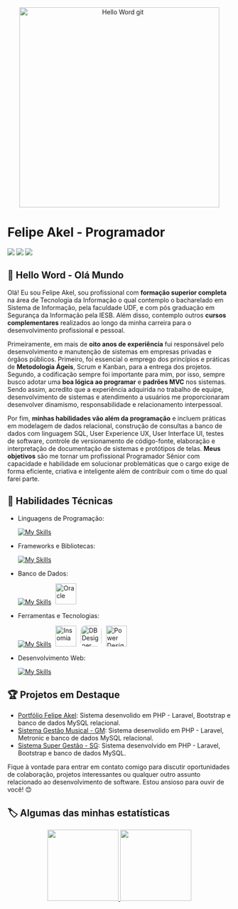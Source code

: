 <div align="center">
  <img width="450" src="https://cdn.prod.website-files.com/659f77ad8e06050cc27ed531/65ef63f6bd30ab838939a4ae_Developer%20productivity%20tools%202024.webp" alt="Hello Word git">
</div>

# Felipe Akel - Programador

<a href = "mailto:felipe.akel01@gmail.com"><img src="https://img.shields.io/badge/-Gmail-%23333?style=for-the-badge&logo=gmail&logoColor=white" target="_blank"></a>
<a href="https://www.linkedin.com/in/felipe-akel-carvalho-florentino-009412135" target="_blank"><img src="https://img.shields.io/badge/-LinkedIn-%230077B5?style=for-the-badge&logo=linkedin&logoColor=white" target="_blank"></a> 
<a href = "https://github.com/FelipeAkel/Portfolio-Laravel-Felipe-Akel/blob/main/public/default/curriculo-felipe-akel.pdf"><img src="https://img.shields.io/badge/-Curriculo PDF-%23333?style=for-the-badge&logoColor=white" target="_blank"></a>

## 👋 Hello Word - Olá Mundo

Olá! Eu sou Felipe Akel, sou profissional com **formação superior completa** na área de Tecnologia 
da Informação o qual contemplo o bacharelado em Sistema de Informação, pela faculdade UDF, e com pós
graduação em Segurança da Informação pela IESB. Além disso, contemplo outros **cursos complementares** 
realizados ao longo da minha carreira para o desenvolvimento profissional e pessoal. 

Primeiramente, em mais de **oito anos de experiência** fui responsável pelo desenvolvimento e 
manutenção de sistemas em empresas privadas e órgãos públicos. Primeiro, foi essencial o emprego dos 
princípios e práticas de **Metodologia Ágeis**, Scrum e Kanban, para a entrega dos projetos. Segundo, a 
codificação sempre foi importante para mim, por isso, sempre busco adotar uma **boa lógica ao programar** 
e **padrões MVC** nos sistemas. Sendo assim, acredito que a experiência adquirida no trabalho de equipe, 
desenvolvimento de sistemas e atendimento a usuários me proporcionaram desenvolver dinamismo, 
responsabilidade e relacionamento interpessoal.  

Por fim, **minhas habilidades vão além da programação** e incluem práticas em modelagem de dados 
relacional, construção de consultas a banco de dados com linguagem SQL, User Experience UX, User 
Interface UI, testes de software, controle de versionamento de código-fonte, elaboração e interpretação 
de documentação de sistemas e protótipos de telas. **Meus objetivos** são me tornar um profissional 
Programador Sênior com capacidade e habilidade em solucionar problemáticas que o cargo exige de forma 
eficiente, criativa e inteligente além de contribuir com o time do qual farei parte. 

## 🚀 Habilidades Técnicas

- Linguagens de Programação: 

    [![My Skills](https://skillicons.dev/icons?i=php,javascript,ts)](https://skillicons.dev)
- Frameworks e Bibliotecas: 

    [![My Skills](https://skillicons.dev/icons?i=laravel,angular,bootstrap)](https://skillicons.dev)    
- Banco de Dados: 

    [![My Skills](https://skillicons.dev/icons?i=mysql,postgres)](https://skillicons.dev) <img title="Oracle" style="margin-left: 6px" height="47" width="47" src="https://dbmstools.com/images/dbms/oracle.svg"> 
- Ferramentas e Tecnologias: 

    [![My Skills](https://skillicons.dev/icons?i=vscode,git,github,gitlab,jenkins)](https://skillicons.dev) <img title="Insomia" style="margin-left: 6px" height="47" width="47" src="https://static-00.iconduck.com/assets.00/apps-insomnia-icon-2048x2048-2mq9u7v5.png"> <img title="DBDesigner" style="margin-left: 6px; border-radius: 10px;" height="47" width="47" src="https://img.utdstc.com/icon/22a/3bf/22a3bf7ca77afad2a340cd4331c196675522f0b8e5b73baca836d754ce495faf:200"> <img title="Power Designer" style="margin-left: 6px" height="47" width="47" src="https://softwareasli.com/wp-content/uploads/2020/04/powerdesigner.png"> 
- Desenvolvimento Web:

    [![My Skills](https://skillicons.dev/icons?i=html,css,sass)](https://skillicons.dev)

## 🏆 Projetos em Destaque

- [Portfólio Felipe Akel](https://github.com/FelipeAkel/Portfolio-Laravel-Felipe-Akel): Sistema desenvolido em PHP - Laravel, Bootstrap e banco de dados MySQL relacional.
- [Sistema Gestão Musical - GM](https://www.linkedin.com/in/felipe-akel-carvalho-florentino-009412135/details/projects/?profileUrn=urn%3Ali%3Afsd_profile%3AACoAACD8nokBiMc468lBvggAWUavWkg-psSa2C0): Sistema desenvolido em PHP - Laravel, Metronic e banco de dados MySQL relacional.
- [Sistema Super Gestão - SG](https://www.linkedin.com/in/felipe-akel-carvalho-florentino-009412135/details/projects/?profileUrn=urn%3Ali%3Afsd_profile%3AACoAACD8nokBiMc468lBvggAWUavWkg-psSa2C0): Sistema desenvolvido em PHP - Laravel, Bootstrap e banco de dados MySQL.


Fique à vontade para entrar em contato comigo para discutir oportunidades de colaboração, projetos interessantes ou qualquer outro assunto relacionado ao desenvolvimento de software. Estou ansioso para ouvir de você! 
😊
## 🏷️ Algumas das minhas estatísticas

<div align="center">
  <a href="https://github.com/FelipeAkel">
    <img height="160em" src="https://github-readme-stats.vercel.app/api?username=FelipeAkel&show_icons=true&theme=tokyonight&include_all_commits=true&count_private=true"/>
    <img height="160em" src="https://github-readme-stats.vercel.app/api/top-langs/?username=FelipeAkel&layout=compact&langs_count=7&theme=tokyonight"/>
  </a>
</div>
